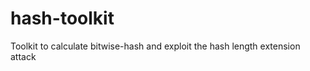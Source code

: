 hash-toolkit
============

Toolkit to calculate bitwise-hash and exploit the hash length extension attack
